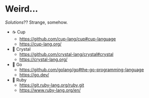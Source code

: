 # Weird...
*Solutions*?? Strange, somehow.

- ☕ Cup
  - https://github.com/cup-lang/cup#cup-language
  - https://cup-lang.org/
- 🔮 Crystal
  - https://github.com/crystal-lang/crystal#crystal
  - https://crystal-lang.org/
- 🦫 Go
  - https://github.com/golang/go#the-go-programming-language
  - https://go.dev/
- 💎 Ruby
  - https://git.ruby-lang.org/ruby.git
  - https://www.ruby-lang.org/en/
